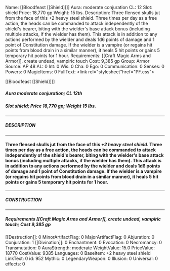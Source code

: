 Name: [[Bloodfeast [[Shield]]]]
Aura: moderate conjuration
CL: 12
Slot: shield
Price: 18,770 gp
Weight: 15 lbs.
Description: Three flensed skulls jut from the face of this +2 heavy steel shield. Three times per day as a free action, the heads can be commanded to attack independently of the shield's bearer, biting with the wielder's base attack bonus (including multiple attacks, if the wielder has them). This attack is in addition to any actions performed by the wielder and deals 1d6 points of damage and 1 point of Constitution damage. If the wielder is a vampire (or regains hit points from blood drain in a similar manner), it heals 5 hit points or gains 5 temporary hit points for 1 hour.
Requirements: [[Craft Magic Arms and Armor]], create undead, vampiric touch
Cost: 9,385 gp
Group: Armor
Source: AP 48
AL: 0
Int: 0
Wis: 0
Cha: 0
Ego: 0
Communication: 0
Senses: 0
Powers: 0
MagicItems: 0
FullText: <link rel="stylesheet"href="PF.css"><div class="heading"><p class="alignleft">[[Bloodfeast [[Shield]]]]</p><div style="clear: both;"></div></div><div><h5><b>Aura </b>moderate conjuration; <b>CL </b>12th</h5><h5><b>Slot </b>shield; <b>Price </b>18,770 gp; <b>Weight </b>15 lbs.</h5></div><hr/><div><h5><b>DESCRIPTION</b></h5></div><hr/><div><h4><p>Three flensed skulls jut from the face of this <i>+2 heavy steel shield</i>. Three times per day as a free action, the heads can be commanded to attack independently of the shield's bearer, biting with the wielder's base attack bonus (including multiple attacks, if the wielder has them). This attack is in addition to any actions performed by the wielder and deals 1d6 points of damage and 1 point of Constitution damage. If the wielder is a vampire (or regains hit points from blood drain in a similar manner), it heals 5 hit points or gains 5 temporary hit points for 1 hour.</p></h4></div><hr/><div><h5><b>CONSTRUCTION</b></h5></div><hr/><div><h5><b>Requirements </b>[[Craft Magic Arms and Armor]], <i>create undead</i>, <i>vampiric touch</i>; <b>Cost </b>9,385 gp</h5></div>
[[Destruction]]: 0
MinorArtifactFlag: 0
MajorArtifactFlag: 0
Abjuration: 0
Conjuration: 1
[[Divination]]: 0
Enchantment: 0
Evocation: 0
Necromancy: 0
Transmutation: 0
AuraStrength: moderate
WeightValue: 15.0
PriceValue: 18770
CostValue: 9385
Languages: 0
BaseItem: +2 heavy steel shield
LinkText: 0
id: 952
Mythic: 0
LegendaryWeapon: 0
Illusion: 0
Universal: 0
effects: 0
